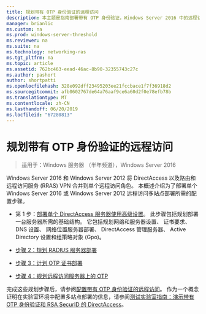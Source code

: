 ```yaml
---
title: 规划带有 OTP 身份验证的远程访问
description: 本主题是指南部署带有 OTP 身份验证，Windows Server 2016 中的远程访问的一部分。
manager: brianlic
ms.custom: na
ms.prod: windows-server-threshold
ms.reviewer: na
ms.suite: na
ms.technology: networking-ras
ms.tgt_pltfrm: na
ms.topic: article
ms.assetid: 762bc463-eead-46ac-8b90-32355743c27c
ms.author: pashort
author: shortpatti
ms.openlocfilehash: 328e092dff23495203ee21fccbace1f7f36918d2
ms.sourcegitcommit: afb0602767de64a76aaf9ce6a60d2f0e78efb78b
ms.translationtype: MT
ms.contentlocale: zh-CN
ms.lasthandoff: 06/20/2019
ms.locfileid: "67280813"
---
```

# <a name="plan-remote-access-with-otp-authentication"></a>规划带有 OTP 身份验证的远程访问

>适用于：Windows 服务器 （半年频道），Windows Server 2016

 Windows Server 2016 和 Windows Server 2012 将 DirectAccess 以及路由和远程访问服务 (RRAS) VPN 合并到单个远程访问角色。 本概述介绍为了部署单个 Windows Server 2016 或 Windows Server 2012 远程访问多站点部署所需的配置步骤。  
  
  
-  第 1 步：[部署单个 DirectAccess 服务器使用高级设置](https://technet.microsoft.com/windows-server-docs/networking/remote-access/directaccess/single-server-advanced/deploy-a-single-directaccess-server-with-advanced-settings)。 此步骤包括规划部署一台服务器所需的基础结构。 它包括规划网络和服务器设置、 证书要求、 DNS 设置、 网络位置服务器部署、 DirectAccess 管理服务器、 Active Directory 设置和组策略对象 (Gpo)。  
  
-   [步骤 2：规划 RADIUS 服务器部署](Step-2-Plan-the-RADIUS-Server-Deployment.md)  
  
-   [步骤 3：计划 OTP 证书部署](Step-3-Plan-OTP-Certificate-Deployment.md)  
  
-   [步骤 4：规划远程访问服务器上的 OTP](Step-4-Plan-for-OTP-on-the-Remote-Access-Server.md)  
  
完成这些规划步骤后，请参阅[配置带有 OTP 身份验证的远程访问](https://technet.microsoft.com/windows-server-docs/networking/remote-access/ras/otp/configure/configure-ra-with-otp-authentication)。 作为一个概念证明在实验室环境中配置多站点部署的信息，请参阅[测试实验室指南：演示带有 OTP 身份验证和 RSA SecurID 的 DirectAccess](https://technet.microsoft.com/windows-server-docs/networking/remote-access/directaccess/tlg-otp-securid/test-lab-guide-demonstrate-directaccess-with-otp-authentication-and-rsa-securid)。  
  


